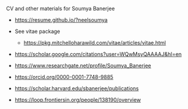 
CV and other materials for Soumya Banerjee

* https://resume.github.io/?neelsoumya

* See vitae package

  * https://pkg.mitchelloharawild.com/vitae/articles/vitae.html


* https://scholar.google.com/citations?user=WQwMsyQAAAAJ&hl=en

* https://www.researchgate.net/profile/Soumya_Banerjee

* https://orcid.org/0000-0001-7748-9885

* https://scholar.harvard.edu/sbanerjee/publications

* https://loop.frontiersin.org/people/138190/overview


